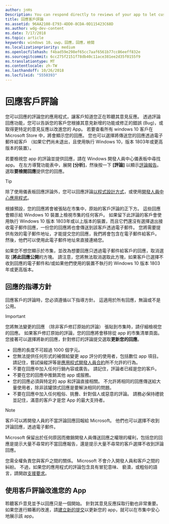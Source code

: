 ```yaml
---
author: jnHs
Description: You can respond directly to reviews of your app to let customers know you’re listening to their feedback.
title: 回應客戶評論
ms.assetid: 96AA2108-E793-4DD0-8CDA-0D115423C68D
ms.author: wdg-dev-content
ms.date: 7/17/2018
ms.topic: article
keywords: windows 10，uwp，回應，回應，檢閱
ms.localizationpriority: medium
ms.openlocfilehash: f4bad59e298ef65cc7aaf6561b77cc86eeff832e
ms.sourcegitcommit: 6cc275f2151f78db40c11ace381ee2d35f0155f9
ms.translationtype: MT
ms.contentlocale: zh-TW
ms.lasthandoff: 10/26/2018
ms.locfileid: "5550393"
---
```

# <a name="respond-to-customer-reviews"></a>回應客戶評論


您可以回應的評論您的應用程式，讓客戶知道您正在聆聽其意見反應。 透過評論回應功能，您可以告訴您的客戶您根據其意見新增的功能或修正的錯誤 (Bug)，或取得更特定的意見反應以改進您的 App。 若要查看所有 windows 10 客戶在 Microsoft Store 中，將會顯示您的回應。 您也可以選擇將傳送您的回應透過電子郵件給客戶 （如果它們尚未退出，且使用執行 Windows 10，版本 1803年或更高版本的裝置）。

若要檢視您 app 的評論並提供回應，請在 Windows 開發人員中心儀表板中尋找 app。 在左方導覽功能表中，展開 **\[分析\]**，然後按一下 **\[評論\]** 以顯示[評論報告](reviews-report.md)。 選取**要檢閱回應**提供您的回應。

> [!TIP]
> 除了使用儀表板回應評論外，您可以回應評論[以程式設計方式](../monetize/submit-responses-to-app-reviews.md)，或使用[開發人員中心應用程式](https://www.microsoft.com/store/apps/dev-center/9nblggh4r5ws)。

根據預設，您的回應將會被張貼在市集中，原始的客戶評論的正下方。 這些回應會顯示給 Windows 10 裝置上檢視市集的任何客戶。 如果留下此評論的客戶會使用執行 Windows 10 版本 1803年或以上版本的裝置，而且它們還沒有選擇退出接收電子郵件回應，一份您的回應將也會傳送到該客戶透過電子郵件。  您將需要提供有效的電子郵件地址，才能提交您的回應，我們將會包含在電子郵件給客戶。 然後，他們可以使用此電子郵件地址來直接連絡您。

如果您不想您顯示於市集，並改為想要回應只透過電子郵件給客戶的回應，取消選取 [**將此回應公開**的方塊。 請注意，您將無法取消選取此方塊，如果客戶已選擇不收到回應的電子郵件和/或如果他們使用的裝置不執行的 Windows 10 版本 1803年或更高版本。

## <a name="guidelines-for-responses"></a>回應的指導方針

回應客戶的評論時，您必須遵循以下指導方針。 這適用於所有回應，無論或不是公用。

> [!IMPORTANT]
> 您將無法變更的回應 （除非客戶修訂原始的評論） 張貼到市集時，請仔細檢視您的回應。 如果客戶修訂原始的評論，您的回應將會移除從 app 的市集清單頁面。 您接著可以選擇將新的回應，針對修訂的評論提交選取**更新您的回應**。

-   回應的長度不可超過 1000 個字元。
-   您無法提供任何形式的補償給變更 app 評分的使用者，包括數位 app 項目。 請記住，嘗試操縱評等是[應用程式開發人員合約](https://docs.microsoft.com/legal/windows/agreements/app-developer-agreement)所不允許的行為。
-   不要在回應中加入任何行銷內容或廣告。 請記住，評論者已經是您的客戶。
-   不要在您的回應中推銷其他 app 或服務。
-   您的回應必須與特定的 app 和評論直接相關。 不允許將相同的回應傳送給大量使用者，除非該罐頭式回應是要解決相同的問題。
-   不要在回應中加入任何粗俗、挑釁、針對個人或惡意的評論。 請務必保持禮貌並記住，滿意的客戶才是您 App 的最大支持者。

> [!NOTE]
> 客戶可以將開發人員的不當評論回應回報給 Microsoft。 他們也可以選擇不收到評論回應，透過電子郵件。
>
> Microsoft 保留出於任何原因而撤銷開發人員傳送回應之權限的權利，包括您的回應是提示大量不尋常的不當回應報告，還是提示大量不尋常的客戶選擇不收到評論回應。

您需全權負責您與客戶之間的關係。 Microsoft 不會介入開發人員和客戶之間的糾紛。 不過，如果您的應用程式的評論包含具有冒犯意味、 褻瀆，或粗俗的語言，請開啟[支援要求](http://go.microsoft.com/fwlink/p/?LinkID=401178)。


## <a name="use-customer-reviews-to-improve-your-app"></a>使用客戶評論改進您的 App

聆聽客戶意見並予以回應只是一個開始。 針對其意見反應採取行動也非常重要。 如果您進行顯著的改進，請[建立新的提交](app-submissions.md)以更新您的 app，就可以在市集中安心地展示該 app。
